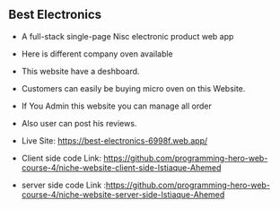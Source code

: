 ## Best Electronics


* A full-stack single-page Nisc electronic product web app 
* Here is different company oven available
* This website have a deshboard.
* Customers can easily be buying micro oven on this Website.
* If You Admin this website you can manage all order
* Also user can post his reviews.


* Live Site: https://best-electronics-6998f.web.app/
* Client side code Link: https://github.com/programming-hero-web-course-4/niche-website-client-side-Istiaque-Ahemed 
* server side code Link :https://github.com/programming-hero-web-course-4/niche-website-server-side-Istiaque-Ahemed  

